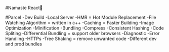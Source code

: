 #Namaste React🔗


#Parcel
-Dev Build
-Local Server
-HMR = Hot Module Replacement
-File Watching Algorithm = written in c++
-Caching = Faster Building
-Image Optimization
-Minification
-Bundling
-Compress
-Consistent Hashing
-Code Spliting
-Differential Bundling = support older browsers
-Diagnostic
-Error Handling
-HTTPs
-Tree Shaking = remove unwanted code
-Different dev and prod bundles